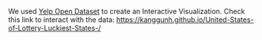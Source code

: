 We used [Yelp Open Dataset](https://www.yelp.com/dataset) to create an Interactive Visualization. Check this link to interact with the data: https://kanggunh.github.io/United-States-of-Lottery-Luckiest-States-/
